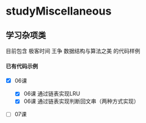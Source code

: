 # studyMiscellaneous
## 学习杂项类

 目前包含 极客时间 王争 数据结构与算法之美 的代码样例
 
 #### 已有代码示例
 - [X] 06课 
     - [X] 06课 通过链表实现LRU
     - [X] 06课 通过链表实现判断回文串（两种方式实现）

 - [ ] 07课 
 
